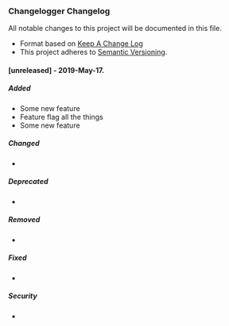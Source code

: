 ### Changelogger Changelog

All notable changes to this project will be documented in this file.

* Format based on [Keep A Change Log](https://keepachangelog.com/en/1.0.0/)
* This project adheres to [Semantic Versioning](http://semver.org/).

#### [unreleased] - 2019-May-17.
##### Added
- Some new feature
- Feature flag all the things
- Some new feature

##### Changed
-

##### Deprecated
-

##### Removed
-

##### Fixed
-

##### Security
-


